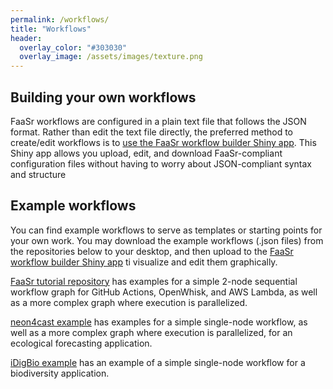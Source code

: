 ```yaml
---
permalink: /workflows/
title: "Workflows"
header:
  overlay_color: "#303030"
  overlay_image: /assets/images/texture.png
---
```


## Building your own workflows

FaaSr workflows are configured in a plain text file that follows the JSON format. Rather than edit the text file directly, the preferred method to create/edit workflows is to [use the FaaSr workflow builder Shiny app](https://faasr.shinyapps.io/faasr-json-builder/). This Shiny app allows you upload, edit, and download FaaSr-compliant configuration files without having to worry about JSON-compliant syntax and structure

## Example workflows

You can find example workflows to serve as templates or starting points for your own work. You may download the example workflows (.json files) from the repositories below to your desktop, and then upload to the [FaaSr workflow builder Shiny app](https://faasr.shinyapps.io/faasr-json-builder/) ti visualize and edit them graphically.

[FaaSr tutorial repository](https://github.com/FaaSr/FaaSr-tutorial) has examples for a simple 2-node sequential workflow graph for GitHub Actions, OpenWhisk, and AWS Lambda, as well as a more complex graph where execution is parallelized.

[neon4cast example](https://github.com/FaaSr/neon4cast-FaaSr-example) has examples for a simple single-node workflow, as well as a more complex graph where execution is parallelized, for an ecological forecasting application.

[iDigBio example](https://github.com/renatof/faasr_ridigbio_example) has an example of a simple single-node workflow for a biodiversity application.



